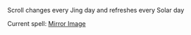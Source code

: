 Scroll changes every Jing day and refreshes every Solar day

Current spell: [Mirror Image](https://www.d20pfsrd.com/magic/all-spells/m/mirror-image/)
